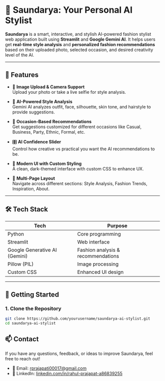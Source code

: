 # 👗 Saundarya: Your Personal AI Stylist

**Saundarya** is a smart, interactive, and stylish AI-powered fashion stylist web application built using **Streamlit** and **Google Gemini AI**. It helps users get **real-time style analysis** and **personalized fashion recommendations** based on their uploaded photo, selected occasion, and desired creativity level of the AI.

---

## 🌟 Features

- 📸 **Image Upload & Camera Support**  
  Upload your photo or take a live selfie for style analysis.

- 🧠 **AI-Powered Style Analysis**  
  Gemini AI analyzes outfit, face, silhouette, skin tone, and hairstyle to provide suggestions.

- 👗 **Occasion-Based Recommendations**  
  Get suggestions customized for different occasions like Casual, Business, Party, Ethnic, Formal, etc.

- 🎛️ **AI Confidence Slider**  
  Control how creative vs practical you want the AI recommendations to be.

- 🖤 **Modern UI with Custom Styling**  
  A clean, dark-themed interface with custom CSS to enhance UX.

- 📄 **Multi-Page Layout**  
  Navigate across different sections: Style Analysis, Fashion Trends, Inspiration, About.

---

## 🛠️ Tech Stack

| Tech | Purpose |
|------|---------|
| Python | Core programming |
| Streamlit | Web interface |
| Google Generative AI (Gemini) | Fashion analysis & recommendations |
| Pillow (PIL) | Image processing |
| Custom CSS | Enhanced UI design |

---

## 🚀 Getting Started

### 1. Clone the Repository

```bash
git clone https://github.com/yourusername/saundarya-ai-stylist.git
cd saundarya-ai-stylist
```


## 📫 Contact

If you have any questions, feedback, or ideas to improve Saundarya, feel free to reach out!

- 📧 Email: [rprajapati00017@gmail.com](mailto:rprajapati00017@gmail.com)
- 💼 LinkedIn: [linkedin.com/in/rahul-prajapat-a86839255](https://www.linkedin.com/in/rahul-prajapat-a86839255/)

